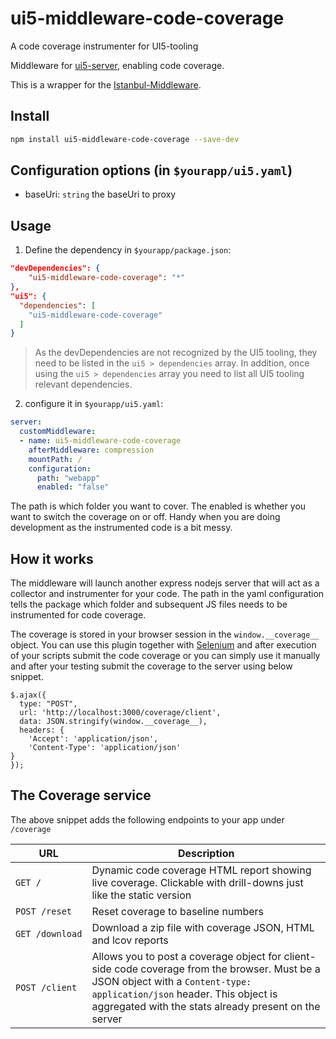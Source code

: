 # ui5-middleware-code-coverage
A code coverage instrumenter for UI5-tooling

Middleware for [ui5-server](https://github.com/SAP/ui5-server), enabling code coverage.

This is a wrapper for the [Istanbul-Middleware](https://www.npmjs.com/package/istanbul-middleware). 

## Install

```bash
npm install ui5-middleware-code-coverage --save-dev
```

## Configuration options (in `$yourapp/ui5.yaml`)

- baseUri: `string`
  the baseUri to proxy

## Usage

1. Define the dependency in `$yourapp/package.json`:

```json
"devDependencies": {
    "ui5-middleware-code-coverage": "*"
},
"ui5": {
  "dependencies": [
    "ui5-middleware-code-coverage"
  ]
}
```

> As the devDependencies are not recognized by the UI5 tooling, they need to be listed in the `ui5 > dependencies` array. In addition, once using the `ui5 > dependencies` array you need to list all UI5 tooling relevant dependencies.

2. configure it in `$yourapp/ui5.yaml`:

```yaml
server:
  customMiddleware:
  - name: ui5-middleware-code-coverage
    afterMiddleware: compression
    mountPath: /
    configuration:
      path: "webapp"
      enabled: "false"


```

The path is which folder you want to cover. The enabled is whether you want to switch the coverage on or off. Handy when you are doing development as the instrumented code is a bit messy.

## How it works
The middleware will launch another express nodejs server that will act as a collector and instrumenter for your code. The path in the yaml configuration tells the package which folder and subsequent JS files needs to be instrumented for code coverage. 

The coverage is stored in your browser session in the `window.__coverage__` object. You can use this plugin together with [Selenium](https://medium.com/@the1mills/front-end-javascript-test-coverage-with-istanbul-selenium-4b2be44e3e98) and after execution of your scripts submit the code coverage or you can simply use it manually and after your testing submit the coverage to the server using below snippet.

```
$.ajax({
  type: "POST",
  url: 'http://localhost:3000/coverage/client',
  data: JSON.stringify(window.__coverage__),
  headers: {
    'Accept': 'application/json',
    'Content-Type': 'application/json'
}
});
```

## The Coverage service
The above snippet adds the following endpoints to your app under `/coverage`

<table>
<thead>
    <tr>
        <th>URL</th>
        <th>Description</th>
    </tr>
</thead>
<tbody>
    <tr>
        <td><code>GET&nbsp;/</code></td>
        <td>
            Dynamic code coverage HTML report showing live coverage.
            Clickable  with drill-downs just like the static version
        </td>
    </tr>
    <tr>
        <td><code>POST&nbsp;/reset</code></td>
        <td>Reset coverage to baseline numbers</td>
    </tr>
    <tr>
        <td><code>GET&nbsp;/download</code></td>
        <td>Download a zip file with coverage JSON, HTML and lcov reports</td>
    </tr>
    <tr>
        <td><code>POST&nbsp;/client</code></td>
        <td>
            Allows you to post a coverage object for client-side code coverage from the browser.
            Must be a JSON object with a <code>Content-type: application/json</code> header.
            This object is aggregated with the stats already present on the server
        </td>
    </tr>
</tbody>
</table>
